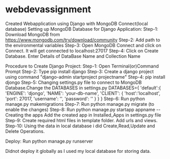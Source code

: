 # webdevassignment
Created Webapplication using Django with MongoDB Connect(local database)
Setting up MongoDB Database for Django Application:
Step-1: Download MongoDB from https://www.mongodb.com/try/download/community 
Step-2: Add path to the environmental variables
Step-3: Open MongoDB Connect and click on Connect. It will get connected to localhost:27017
Step-4: Click on Create Database. Enter Details of DataBase Name and Collection Name

Procedure to Create Django Project:
Step-1: Open Terminal(or)Command Prompt
Step-2: Type pip install django
Step-3: Create a django project using command "django-admin startproject projectname"
Step-4: pip install djongo
Step-5: Changing settings.py file to connect to MongoDB Database.Change the DATABASES in settings.py
DATABASES={
  'default':{
'ENGINE': 'djongo',
'NAME': 'your-db-name',
'CLIENT': {
  'host':'localhost',
  'port': 27017,
  'username': '',
  'password': ''
}
 }
}
Step-6: Run python manage.py makemigrations
Step-7: Run python manage.py migrate (to enable the changes)
Step-8: Run python manage.py startapp appname --Creating the apps
Add the created app in Installed_Apps in settings.py file
Step-9: Create required html files in template folder. Add urls and views.
Step-10: Using the data in local database i did Create,Read,Update and Delete Operations.

Deploy:
Run python manage.py runserver

Didnot deploy it globally as I used my local database for storing data.
